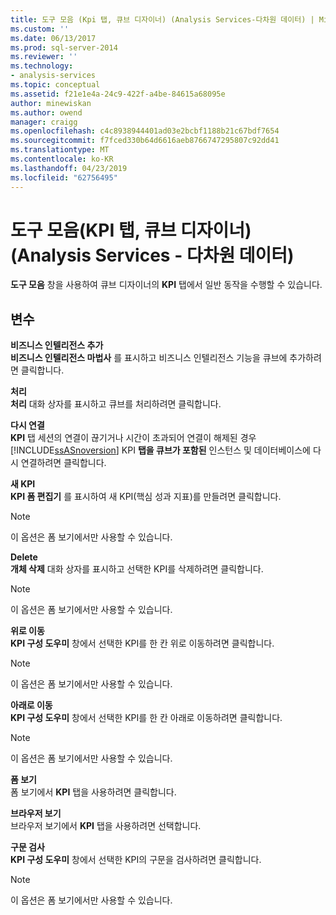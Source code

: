 ```yaml
---
title: 도구 모음 (Kpi 탭, 큐브 디자이너) (Analysis Services-다차원 데이터) | Microsoft Docs
ms.custom: ''
ms.date: 06/13/2017
ms.prod: sql-server-2014
ms.reviewer: ''
ms.technology:
- analysis-services
ms.topic: conceptual
ms.assetid: f21e1e4a-24c9-422f-a4be-84615a68095e
author: minewiskan
ms.author: owend
manager: craigg
ms.openlocfilehash: c4c8938944401ad03e2bcbf1188b21c67bdf7654
ms.sourcegitcommit: f7fced330b64d6616aeb8766747295807c92dd41
ms.translationtype: MT
ms.contentlocale: ko-KR
ms.lasthandoff: 04/23/2019
ms.locfileid: "62756495"
---
```

# <a name="toolbar-kpis-tab-cube-designer-analysis-services---multidimensional-data"></a>도구 모음(KPI 탭, 큐브 디자이너)(Analysis Services - 다차원 데이터)
  **도구 모음** 창을 사용하여 큐브 디자이너의 **KPI** 탭에서 일반 동작을 수행할 수 있습니다.  
  
## <a name="options"></a>변수  
 **비즈니스 인텔리전스 추가**  
 **비즈니스 인텔리전스 마법사** 를 표시하고 비즈니스 인텔리전스 기능을 큐브에 추가하려면 클릭합니다.  
  
 **처리**  
 **처리** 대화 상자를 표시하고 큐브를 처리하려면 클릭합니다.  
  
 **다시 연결**  
 **KPI** 탭 세션의 연결이 끊기거나 시간이 초과되어 연결이 해제된 경우 [!INCLUDE[ssASnoversion](../includes/ssasnoversion-md.md)] KPI **탭을 큐브가 포함된** 인스턴스 및 데이터베이스에 다시 연결하려면 클릭합니다.  
  
 **새 KPI**  
 **KPI 폼 편집기** 를 표시하여 새 KPI(핵심 성과 지표)를 만들려면 클릭합니다.  
  
> [!NOTE]  
>  이 옵션은 폼 보기에서만 사용할 수 있습니다.  
  
 **Delete**  
 **개체 삭제** 대화 상자를 표시하고 선택한 KPI를 삭제하려면 클릭합니다.  
  
> [!NOTE]  
>  이 옵션은 폼 보기에서만 사용할 수 있습니다.  
  
 **위로 이동**  
 **KPI 구성 도우미** 창에서 선택한 KPI를 한 칸 위로 이동하려면 클릭합니다.  
  
> [!NOTE]  
>  이 옵션은 폼 보기에서만 사용할 수 있습니다.  
  
 **아래로 이동**  
 **KPI 구성 도우미** 창에서 선택한 KPI를 한 칸 아래로 이동하려면 클릭합니다.  
  
> [!NOTE]  
>  이 옵션은 폼 보기에서만 사용할 수 있습니다.  
  
 **폼 보기**  
 폼 보기에서 **KPI** 탭을 사용하려면 클릭합니다.  
  
 **브라우저 보기**  
 브라우저 보기에서 **KPI** 탭을 사용하려면 선택합니다.  
  
 **구문 검사**  
 **KPI 구성 도우미** 창에서 선택한 KPI의 구문을 검사하려면 클릭합니다.  
  
> [!NOTE]  
>  이 옵션은 폼 보기에서만 사용할 수 있습니다.  
  
  
